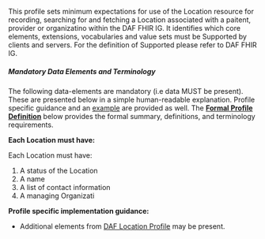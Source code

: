 This profile sets minimum expectations for use of the Location resource for recording, searching for and fetching a Location associated with a paitent, provider or organizatino within the DAF FHIR IG. It identifies which core elements, extensions, vocabularies and value sets must be Supported by clients and servers. For the definition of Supported please refer to DAF FHIR IG.


##### Mandatory Data Elements and Terminology


The following data-elements are mandatory (i.e data MUST be present). These are presented below in a simple human-readable explanation.  Profile specific guidance and an [example](#example) are provided as well.  The [**Formal Profile Definition**](#profile) below provides the  formal summary, definitions, and  terminology requirements.  

**Each Location must have:**

Each Location must have:

1. A status of the Location
1. A name
1. A list of contact information
1. A managing Organizati

**Profile specific implementation guidance:**

* Additional elements from [DAF Location Profile](daf-Location.html) may be present.
